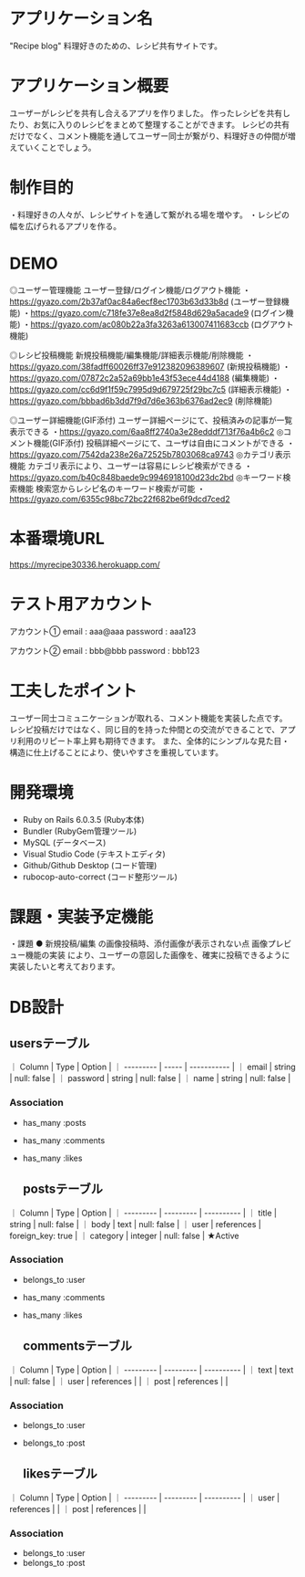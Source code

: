 # アプリケーション名

"Recipe blog"
 料理好きのための、レシピ共有サイトです。

# アプリケーション概要
ユーザーがレシピを共有し合えるアプリを作りました。
作ったレシピを共有したり、お気に入りのレシピをまとめて整理することができます。
レシピの共有だけでなく、コメント機能を通してユーザー同士が繋がり、料理好きの仲間が増えていくことでしょう。

# 制作目的
・料理好きの人々が、レシピサイトを通して繋がれる場を増やす。
・レシピの幅を広げられるアプリを作る。

# DEMO
◎ユーザー管理機能
ユーザー登録/ログイン機能/ログアウト機能
・https://gyazo.com/2b37af0ac84a6ecf8ec1703b63d33b8d (ユーザー登録機能)
・https://gyazo.com/c718fe37e8ea8d2f5848d629a5acade9 (ログイン機能)
・https://gyazo.com/ac080b22a3fa3263a613007411683ccb (ログアウト機能)

◎レシピ投稿機能
新規投稿機能/編集機能/詳細表示機能/削除機能
・https://gyazo.com/38fadff60026ff37e912382096389607 (新規投稿機能)
・https://gyazo.com/07872c2a52a69bb1e43f53ece44d4188 (編集機能)
・https://gyazo.com/cc6d9f1f59c7995d9d679725f29bc7c5 (詳細表示機能)
・https://gyazo.com/bbbad6b3dd7f9d7d6e363b6376ad2ec9 (削除機能)

◎ユーザー詳細機能(GIF添付)
ユーザー詳細ページにて、投稿済みの記事が一覧表示できる
・https://gyazo.com/6aa8ff2740a3e28edddf713f76a4b6c2
◎コメント機能(GIF添付)
投稿詳細ページにて、ユーザは自由にコメントができる
・https://gyazo.com/7542da238e26a72525b7803068ca9743
◎カテゴリ表示機能
カテゴリ表示により、ユーザーは容易にレシピ検索ができる
・https://gyazo.com/b40c848baede9c9946918100d23dc2bd
◎キーワード検索機能
検索窓からレシピ名のキーワード検索が可能
・https://gyazo.com/6355c98bc72bc22f682be6f9dcd7ced2

# 本番環境URL
https://myrecipe30336.herokuapp.com/

# テスト用アカウント
アカウント①
email : aaa@aaa
password : aaa123

アカウント②
email : bbb@bbb
password : bbb123


# 工夫したポイント
ユーザー同士コミュニケーションが取れる、コメント機能を実装した点です。
レシピ投稿だけではなく、同じ目的を持った仲間との交流ができることで、アプリ利用のリピート率上昇も期待できます。
また、全体的にシンプルな見た目・構造に仕上げることにより、使いやすさを重視しています。

# 開発環境
- Ruby on Rails 6.0.3.5  (Ruby本体)
- Bundler                (RubyGem管理ツール)
- MySQL                  (データベース)
- Visual Studio Code     (テキストエディタ)
- Github/Github Desktop  (コード管理)
- rubocop-auto-correct   (コード整形ツール)

# 課題・実装予定機能
・課題
● 新規投稿/編集 の画像投稿時、添付画像が表示されない点
画像プレビュー機能の実装 により、ユーザーの意図した画像を、確実に投稿できるように実装したいと考えております。

# DB設計
  ## usersテーブル
｜ Column     | Type   | Option      |
｜ ---------  | -----  | ----------- |
｜ email      | string | null: false |
｜ password   | string | null: false |
｜ name       | string | null: false |
 ### Association
- has_many :posts
- has_many :comments
- has_many :likes


  ## postsテーブル 
｜ Column     | Type       | Option            |
｜ ---------  | ---------  | ----------        |
｜ title      | string     | null: false       |
｜ body       | text       | null: false       |
｜ user       | references | foreign_key: true |
｜ category   | integer    | null: false       | ★Active

 ### Association
- belongs_to :user
- has_many :comments
- has_many :likes


  ## commentsテーブル 
｜ Column    | Type       | Option      |
｜ --------- | ---------  | ----------  |
｜ text      | text       | null: false |
｜ user      | references |             |
｜ post      | references |             |
 ### Association
- belongs_to :user
- belongs_to :post


  ## likesテーブル 
｜ Column    | Type       | Option      |
｜ --------- | ---------  | ----------  |
｜ user      | references |             |
｜ post      | references |             |
 ### Association
- belongs_to :user
- belongs_to :post

